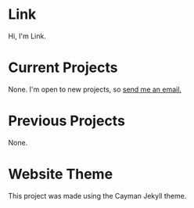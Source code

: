 # Link
Hi, I'm Link.

# Current Projects
None. I'm open to new projects, so [send me an email.](mailto:damian@crime.su)

# Previous Projects
None.

# Website Theme
This project was made using the Cayman Jekyll theme.
